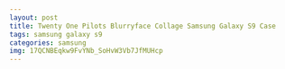 ```yaml
---
layout: post
title: Twenty One Pilots Blurryface Collage Samsung Galaxy S9 Case
tags: samsung galaxy s9
categories: samsung
img: 17QCNBEqkw9FvYNb_SoHvW3Vb7JfMUHcp
---
```

